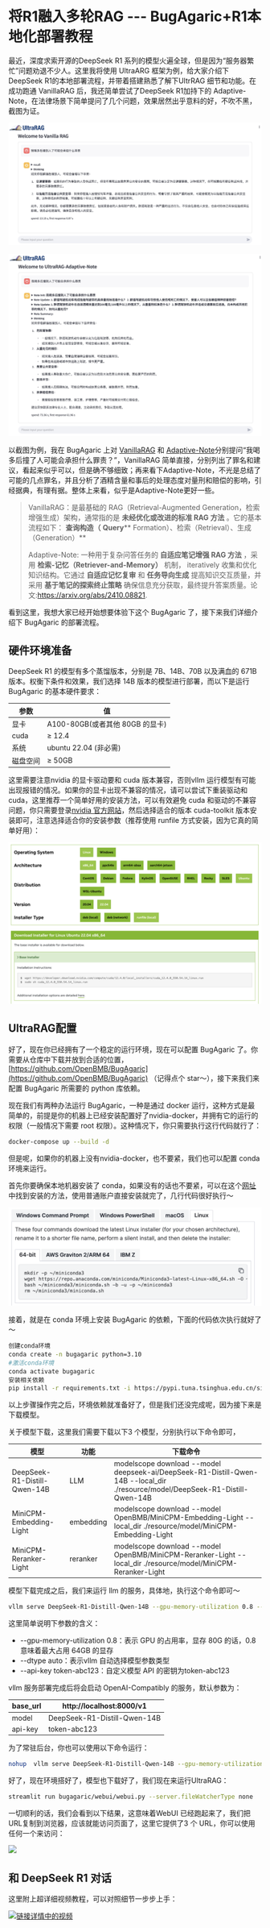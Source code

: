# 将R1融入多轮RAG --- BugAgaric+R1本地化部署教程

最近，深度求索开源的DeepSeek R1 系列的模型火遍全球，但是因为“服务器繁忙”问题劝退不少人。这里我将使用 UltraARG 框架为例，给大家介绍下 DeepSeek R1的本地部署流程，并带着搭建熟悉了解下UltrRAG 细节和功能。在成功跑通 VanillaRAG 后，我还简单尝试了DeepSeek R1加持下的 Adaptive-Note，在法律场景下简单提问了几个问题，效果居然出乎意料的好，不吹不黑，截图为证。

![](../assets/zh/vrag.png)

![](../assets/zh/adaptive-note.png)

以截图为例，我在 BugAgaric 上对 [VanillaRAG]() 和 [Adaptive-Note]()分别提问“我喝多后撞了人可能会承担什么罪责？”，VanillaRAG 简单直接，分别列出了罪名和建议，看起来似乎可以，但是确不够细致；再来看下Adaptive-Note，不光是总结了可能的几点罪名，并且分析了酒精含量和事后的处理态度对量刑和赔偿的影响，引经据典，有理有据。整体上来看，似乎是Adaptive-Note更好一些。

> VanillaRAG：是最基础的 RAG（Retrieval-Augmented Generation，检索增强生成）架构，通常指的是 **未经优化或改进的标准 RAG 方法** 。它的基本流程如下： **查询构造（** **Query**** Formation）、检索（Retrieval）、生成（Generation）**
>
> Adaptive-Note:  一种用于复杂问答任务的  **自适应笔记增强 RAG 方法** ，采用 **检索-记忆（Retriever-and-Memory）** 机制， iteratively 收集和优化知识结构。它通过 **自适应记忆复审** 和 **任务导向生成** 提高知识交互质量，并采用 **基于笔记的探索终止策略** 确保信息充分获取，最终提升答案质量。论文:https://arxiv.org/abs/2410.08821.

看到这里，我想大家已经开始想要体验下这个 BugAgaric 了，接下来我们详细介绍下 BugAgaric 的部署流程。

## 硬件环境准备

DeepSeek R1 的模型有多个蒸馏版本，分别是 7B、14B、70B 以及满血的 671B 版本。权衡下条件和效果，我们选择 14B 版本的模型进行部署，而以下是运行 BugAgaric 的基本硬件要求：

| **参数** | **值**                    |
| -------------- | ------------------------------- |
| 显卡           | A100-80GB(或者其他 80GB 的显卡) |
| cuda           | ≥ 12.4                         |
| 系统           | ubuntu 22.04 (非必需)           |
| 磁盘空间       | ≥ 50GB                         |

这里需要注意nvidia 的显卡驱动要和 cuda 版本兼容，否则vllm 运行模型有可能出现报错的情况。如果你的显卡出现不兼容的情况，请可以尝试下重装驱动和 cuda，这里推荐一个简单好用的安装方法，可以有效避免 cuda 和驱动的不兼容问题，你只需要登录[nvidia 官方网站](https://developer.nvidia.com/cuda-toolkit-archive)，然后选择适合的版本 cuda-toolkit 版本安装即可，注意选择适合你的安装参数（推荐使用 runfile 方式安装，因为它真的简单好用）：

![](../assets/zh/nvidia.png)

## UltraRAG配置

好了，现在你已经拥有了一个稳定的运行环境，现在可以配置 BugAgaric 了。你需要从仓库中下载并放到合适的位置，[https://github.com/OpenBMB/BugAgaric](https://github.com/OpenBMB/BugAgaric) （记得点个 star～），接下来我们来配置 BugAgaric 所需要的 python 库依赖。

现在我们有两种办法运行 BugAgaric，一种是通过 docker 运行，这种方式是最简单的，前提是你的机器上已经安装配置好了nvidia-docker，并拥有它的运行的权限（一般情况下需要 root 权限）。这种情况下，你只需要执行这行代码就行了：

```Bash
docker-compose up --build -d
```

但是呢，如果你的机器上没有nvidia-docker，也不要紧，我们也可以配置 conda 环境来运行。

首先你要确保本地机器安装了 conda，如果没有的话也不要紧，可以在这个[网址](https://docs.anaconda.com/miniconda/install/)中找到安装的方法，使用普通账户直接安装就完了，几行代码很好执行～

![](../assets/zh/conda.png)

接着，就是在 conda 环境上安装 BugAgaric 的依赖，下面的代码依次执行就好了～

```Bash
创建conda环境
conda create -n bugagaric python=3.10
#激活conda环境
conda activate bugagaric
安装相关依赖
pip install -r requirements.txt -i https://pypi.tuna.tsinghua.edu.cn/simple
```

以上步骤操作完之后，环境依赖就准备好了，但是我们还没完成呢，因为接下来是下载模型。

关于模型下载，这里我们需要下载以下3 个模型，分别执行以下命令即可，

| **模型**               | **功能** | **下载命令**                                                                                                             |
| ---------------------------- | -------------- | ------------------------------------------------------------------------------------------------------------------------------ |
| DeepSeek-R1-Distill-Qwen-14B | LLM            | modelscope download --model deepseek-ai/DeepSeek-R1-Distill-Qwen-14B --local_dir ./resource/model/DeepSeek-R1-Distill-Qwen-14B |
| MiniCPM-Embedding-Light      | embedding      | modelscope download --model OpenBMB/MiniCPM-Embedding-Light --local_dir ./resource/model/MiniCPM-Embedding-Light               |
| MiniCPM-Reranker-Light       | reranker       | modelscope download --model OpenBMB/MiniCPM-Reranker-Light --local_dir ./resource/model/MiniCPM-Reranker-Light                 |

 模型下载完成之后，我们来运行 llm 的服务，具体地，执行这个命令即可～

```Bash
vllm serve DeepSeek-R1-Distill-Qwen-14B --gpu-memory-utilization 0.8 --dtype auto --api-key token-abc123
```

这里简单说明下参数的含义：

* --gpu-memory-utilization 0.8：表示 GPU 的占用率，显存 80G 的话，0.8 意味着最大占用 64GB 的显存
* --dtype auto：表示vllm 自动选择模型参数类型
* --api-key token-abc123：自定义模型 API 的密钥为token-abc123

vllm 服务部署完成后将会启动 OpenAI-Compatibly 的服务，默认参数为：

| base_url | http://localhost:8000/v1     |
| -------- | ---------------------------- |
| model    | DeepSeek-R1-Distill-Qwen-14B |
| api-key  | token-abc123                 |

为了常驻后台，你也可以使用以下命令运行：

```Bash
nohup  vllm serve DeepSeek-R1-Distill-Qwen-14B --gpu-memory-utilization 0.8 --dtype auto --api-key token-abc123 &
```

好了，现在环境搭好了，模型也下载好了，我们现在来运行UltraRAG：

```Bash
streamlit run bugagaric/webui/webui.py --server.fileWatcherType none
```

一切顺利的话，我们会看到以下结果，这意味着WebUI 已经跑起来了，我们把 URL复制到浏览器，应该就能访问页面了，这里它提供了3 个 URL，你可以使用任何一个来访问：

![](https://mmbiz.qpic.cn/mmbiz_jpg/y4aUF5lic8SRNHOxlxO5UkiaCuSoDzLmRicLMicleIGibqicJkibkk6fDFyNHuO87ibnIkHmNWqJu3nlNwb6mNLia9ibb2jQ/640?wx_fmt=jpeg&tp=webp&wxfrom=5&wx_lazy=1&wx_co=1)

## 和 DeepSeek R1 对话
这里附上超详细视频教程，可以对照细节一步步上手：


[![链接详情中的视频](https://i1.hdslb.com/bfs/archive/78dcd00013b817c45cad33e114d1ac3508c2bd8f.jpg@672w_378h_1c.webp)](https://www.bilibili.com/video/BV1vRAbezEcu/?share_source=copy_web)